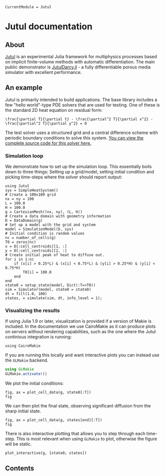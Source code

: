 ```@meta
CurrentModule = Jutul
```

# Jutul documentation

## About
[Jutul](https://github.com/sintefmath/Jutul.jl) is an experimental Julia framework for multiphysics processes based on implicit finite-volume methods with automatic differentiation. The main public demonstrator is [JutulDarcy.jl](https://github.com/sintefmath/JutulDarcy.jl) - a fully differentiable porous media simulator with excellent performance.

## An example
Jutul is primarily intended to build applications. The base library includes a few "hello world"-type PDE solvers that are used for testing. One of these is the standard 2D heat equation on residual form:

``\frac{\partial T}{\partial t} - \frac{\partial^2 T}{\partial x^2} - \frac{\partial^2 T}{\partial y^2} = 0``

The test solver uses a structured grid and a central difference scheme with periodic boundary conditions to solve this system. [You can view the complete source code for this solver here.](https://github.com/sintefmath/Jutul.jl/blob/main/src/applications/test_systems/heat_2d/heat_2d.jl)

### Simulation loop
We demonstrate how to set up the simulation loop. This essentially boils down to three things: Setting up a grid/model, setting initial condition and picking time-steps where the solver should report output:
```@example 1
using Jutul
sys = SimpleHeatSystem()
# Create a 100x100 grid
nx = ny = 100
L = 100.0
H = 100.0
g = CartesianMesh((nx, ny), (L, H))
# Create a data domain with geometry information
D = DataDomain(g)
# Set up a model with the grid and system
model = SimulationModel(D, sys)
# Initial condition is random values
nc = number_of_cells(g)
T0 = zeros(nc)
x = D[:cell_centroids][1, :]
y = D[:cell_centroids][2, :]
# Create initial peak of heat to diffuse out.
for i in 1:nc
    if (x[i] > 0.25*L) & (x[i] < 0.75*L) & (y[i] > 0.25*H) & (y[i] < 0.75*H)
        T0[i] = 100.0
    end
end
state0 = setup_state(model, Dict(:T=>T0))
sim = Simulator(model, state0 = state0)
dt = fill(1.0, 100)
states, = simulate(sim, dt, info_level = 1);
```
### Visualizing the results
If using Julia 1.9 or later, visualization is provided if a version of Makie is included. In the documentation we use CairoMakie as it can produce plots on servers without rendering capabilities, such as the one where the Jutul continious integration is running:
```@example 1
using CairoMakie
```
If you are running this locally and want interactive plots you can instead use the `GLMakie` backend.
```julia
using GLMakie
GLMakie.activate!()
```
We plot the initial conditions:
```@example 1
fig, ax = plot_cell_data(g, state0[:T])
fig
```
We can then plot the final state, observing significant diffusion from the sharp initial state.
```@example 1
fig, ax = plot_cell_data(g, states[end][:T])
fig
```
There is also interactive plotting that allows you to step through each time-step. This is most relevant when using `GLMakie` to plot, otherwise the figure will be static.
```@example 1
plot_interactive(g, [state0; states])
```

## Contents
```@contents
```


